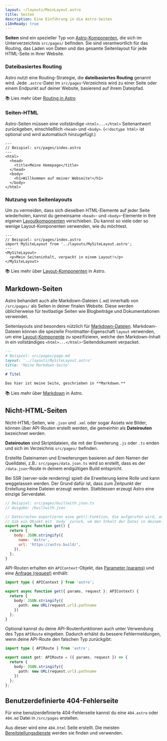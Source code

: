 ```yaml
---
layout: ~/layouts/MainLayout.astro
title: Seiten
description: Eine Einführung in die Astro-Seiten
i18nReady: true
---
```


**Seiten** sind ein spezieller Typ von [Astro-Komponenten](/de/core-concepts/astro-components/), die sich im Unterverzeichnis `src/pages/` befinden. Sie sind verantwortlich für das Routing, das Laden von Daten und das gesamte Seitenlayout für jede HTML-Seite in Ihrer Website.

### Dateibasiertes Routing

Astro nutzt eine Routing-Strategie, die **dateibasiertes Routing** genannt wird. Jede `.astro`-Datei im `src/pages`-Verzeichnis wird zu einer Seite oder einem Endpunkt auf deiner Website, basierend auf ihrem Dateipfad.

📚 Lies mehr über [Routing in Astro](/de/core-concepts/routing/)

### Seiten-HTML

Astro-Seiten müssen eine vollständige `<html>...</html>` Seitenantwort zurückgeben, einschließlich `<head>` und `<body>`. (`<!doctype html>` ist optional und wird automatisch hinzugefügt.)

```astro
---
// Beispiel: src/pages/index.astro
---
<html>
  <head>
    <title>Meine Homepage</title>
  </head>
  <body>
    <h1>Willkommen auf meiner Webseite!</h1>
  </body>
</html>
```

### Nutzung von Seitenlayouts

Um zu vermeiden, dass sich dieselben HTML-Elemente auf jeder Seite wiederholen, kannst du gemeinsame `<head>`- und `<body>`-Elemente in Ihre eigenen [Layoutkomponenten](/de/core-concepts/layouts/) verschieben. Du kannst so viele oder so wenige Layout-Komponenten verwenden, wie du möchtest.

```astro
---
// Beispiel: src/pages/index.astro
import MySiteLayout from '../layouts/MySiteLayout.astro';
---
<MySiteLayout>
  <p>Mein Seiteninhalt, verpackt in einem Layout!</p>
</MySiteLayout>
```

📚 Lies mehr über [Layout-Komponenten](/de/core-concepts/layouts/) in Astro.


## Markdown-Seiten

Astro behandelt auch alle Markdown-Dateien (`.md`) innerhalb von `/src/pages/` als Seiten in deiner finalen Website. Diese werden üblicherweise für textlastige Seiten wie Blogbeiträge und Dokumentationen verwendet.

Seitenlayouts sind besonders nützlich für [Markdown-Dateien](#markdown-seiten). Markdown-Dateien können die spezielle Frontmatter-Eigenschaft `layout` verwenden, um eine [Layout-Komponente](/de/core-concepts/layouts/) zu spezifizieren, welche den Markdown-Inhalt in ein vollständiges `<html>...</html>`-Seitendokument verpacket.

```md
---
# Beispiel: src/pages/page.md
layout: '../layouts/MySiteLayout.astro'
title: 'Meine Markdown-Seite'
---
# Titel

Das hier ist meine Seite, geschrieben in **Markdown.**
```

📚 Lies mehr über [Markdown](/de/guides/markdown-content/) in Astro.


## Nicht-HTML-Seiten

Nicht-HTML-Seiten, wie `.json` und `.xml` oder sogar Assets wie Bilder, können über API-Routen erstellt werden, die gemeinhin als **Dateirouten** bezeichnet werden.

**Dateirouten** sind Skriptdateien, die mit der Erweiterung `.js` oder `.ts` enden und sich im Verzeichnis `src/pages/` befinden.

Erstellte Dateinamen und Erweiterungen basieren auf dem Namen der Quelldatei, z.B.: `src/pages/data.json.ts` wird so erstellt, dass es der `/data.json`-Route in deinem endgültigen Build entspricht.

Bei SSR (server-side rendering) spielt die Erweiterung keine Rolle und kann weggelassen werden. Der Grund dafür ist, dass zum Zeitpunkt der Erstellung keine Dateien erzeugt werden. Stattdessen erzeugt Astro eine einzige Serverdatei.

```js
// Beispiel: src/pages/builtwith.json.ts
// Ausgabe: /builtwith.json

// Dateirouten exportieren eine get()-Funktion, die aufgerufen wird, um die Datei zu erzeugen.
// Gib ein Objekt mit `body` zurück, um den Inhalt der Datei in deinem endgültigen Build zu speichern.
export async function get() {
  return {
    body: JSON.stringify({
      name: 'Astro',
      url: 'https://astro.build/',
    }),
  };
}
```

API-Routen erhalten ein `APIContext`-Objekt, das [Parameter (params)](/de/reference/api-reference/#params) und eine [Anfrage (request)](https://developer.mozilla.org/en-US/docs/Web/API/Request) enthält:

```ts
import type { APIContext } from 'astro';

export async function get({ params, request }: APIContext) {
  return {
    body: JSON.stringify({
      path: new URL(request.url).pathname
    })
  };
}
```

Optional kannst du deine API-Routenfunktionen auch unter Verwendung des Typs `APIRoute` eingeben. Dadurch erhälst du bessere Fehlermeldungen, wenn deine API-Route den falschen Typ zurückgibt:

```ts
import type { APIRoute } from 'astro';

export const get: APIRoute = ({ params, request }) => {
  return {
    body: JSON.stringify({
      path: new URL(request.url).pathname
    })
  };
};
```

## Benutzerdefinierte 404-Fehlerseite

Für eine benutzerdefinierte 404-Fehlerseite kannst du eine `404.astro` oder `404.md` Datei in `/src/pages` erstellen.

Aus dieser wird eine `404.html` Seite erstellt. Die meisten [Bereitstellungsdienste](/de/guides/deploy/) werden sie finden und verwenden.

